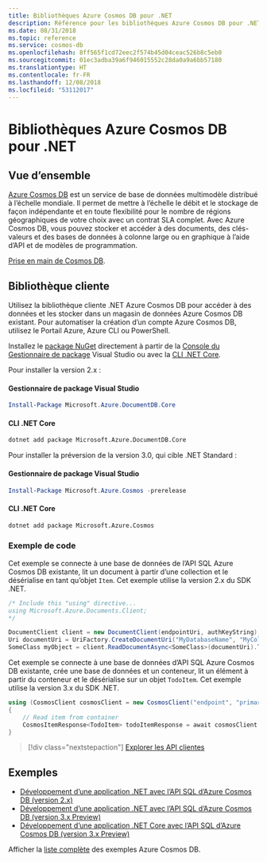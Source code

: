 ```yaml
---
title: Bibliothèques Azure Cosmos DB pour .NET
description: Référence pour les bibliothèques Azure Cosmos DB pour .NET
ms.date: 08/31/2018
ms.topic: reference
ms.service: cosmos-db
ms.openlocfilehash: 8ff565f1cd72eec2f574b45d04ceac526b8c5eb0
ms.sourcegitcommit: 01ec3adba39a6f946015552c28da0a9a6bb57180
ms.translationtype: HT
ms.contentlocale: fr-FR
ms.lasthandoff: 12/08/2018
ms.locfileid: "53112017"
---
```

# <a name="azure-cosmos-db-libraries-for-net"></a>Bibliothèques Azure Cosmos DB pour .NET

## <a name="overview"></a>Vue d’ensemble

[Azure Cosmos DB](https://docs.microsoft.com/azure/cosmos-db/introduction) est un service de base de données multimodèle distribué à l’échelle mondiale. Il permet de mettre à l’échelle le débit et le stockage de façon indépendante et en toute flexibilité pour le nombre de régions géographiques de votre choix avec un contrat SLA complet. Avec Azure Cosmos DB, vous pouvez stocker et accéder à des documents, des clés-valeurs et des bases de données à colonne large ou en graphique à l’aide d’API et de modèles de programmation. 

[Prise en main de Cosmos DB](https://docs.microsoft.com/azure/cosmos-db/create-sql-api-dotnet).

## <a name="client-library"></a>Bibliothèque cliente

Utilisez la bibliothèque cliente .NET Azure Cosmos DB pour accéder à des données et les stocker dans un magasin de données Azure Cosmos DB existant. Pour automatiser la création d’un compte Azure Cosmos DB, utilisez le Portail Azure, Azure CLI ou PowerShell.

Installez le [package NuGet](https://www.nuget.org/packages/Microsoft.Azure.DocumentDB.Core) directement à partir de la [Console du Gestionnaire de package][PackageManager] Visual Studio ou avec la [CLI .NET Core][DotNetCLI].

Pour installer la version 2.x :

#### <a name="visual-studio-package-manager"></a>Gestionnaire de package Visual Studio

```powershell
Install-Package Microsoft.Azure.DocumentDB.Core
```

#### <a name="net-core-cli"></a>CLI .NET Core

```bash
dotnet add package Microsoft.Azure.DocumentDB.Core
```

Pour installer la préversion de la version 3.0, qui cible .NET Standard : 

#### <a name="visual-studio-package-manager"></a>Gestionnaire de package Visual Studio

```powershell
Install-Package Microsoft.Azure.Cosmos -prerelease
```

#### <a name="net-core-cli"></a>CLI .NET Core

```bash
dotnet add package Microsoft.Azure.Cosmos
```


### <a name="code-example"></a>Exemple de code

Cet exemple se connecte à une base de données de l’API SQL Azure Cosmos DB existante, lit un document à partir d’une collection et le désérialise en tant qu’objet `Item`. Cet exemple utilise la version 2.x du SDK .NET.   

```csharp
/* Include this "using" directive...
using Microsoft.Azure.Documents.Client;
*/

DocumentClient client = new DocumentClient(endpointUri, authKeyString);
Uri documentUri = UriFactory.CreateDocumentUri("MyDatabaseName", "MyCollectionName", "DocumentId");
SomeClass myObject = client.ReadDocumentAsync<SomeClass>(documentUri).ToString();
```

Cet exemple se connecte à une base de données d’API SQL Azure Cosmos DB existante, crée une base de données et un conteneur, lit un élément à partir du conteneur et le désérialise sur un objet `TodoItem`. Cet exemple utilise la version 3.x du SDK .NET.   

```csharp
using (CosmosClient cosmosClient = new CosmosClient("endpoint", "primaryKey"))
{
    // Read item from container
    CosmosItemResponse<TodoItem> todoItemResponse = await cosmosClient.Databases["DatabaseId"].Containers["ContainerId"].Items.ReadItemAsync<TodoItem>("partitionKeyValue", "ItemId");
}
```

> [!div class="nextstepaction"]
> [Explorer les API clientes](/dotnet/api/overview/azure/cosmosdb/client)

## <a name="samples"></a>Exemples

* [Développement d’une application .NET avec l’API SQL d’Azure Cosmos DB (version 2.x)](https://github.com/Azure-Samples/documentdb-dotnet-todo-app/)
* [Développement d’une application .NET avec l’API SQL d’Azure Cosmos DB (version 3.x Preview)](https://github.com/Azure-Samples/cosmos-dotnet-todo-app/)
* [Développement d’une application .NET Core avec l’API SQL d’Azure Cosmos DB (version 3.x Preview)](https://github.com/Azure-Samples/cosmos-dotnet-core-getting-started)

Afficher la [liste complète](https://azure.microsoft.com/resources/samples/?platform=dotnet&term=cosmosdb) des exemples Azure Cosmos DB.

[PackageManager]: https://docs.microsoft.com/nuget/tools/package-manager-console
[DotNetCLI]: https://docs.microsoft.com/dotnet/core/tools/dotnet-add-package
